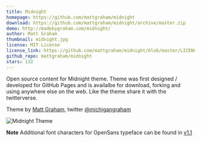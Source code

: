 ```yaml
---
title: Midnight
homepage: https://github.com/mattgraham/midnight
download: https://github.com/mattgraham/midnight/archive/master.zip
demo: http://madebygraham.com/midnight/
author: Matt Graham
thumbnail: midnight.jpg
license: MIT License
license_link: https://github.com/mattgraham/midnight/blob/master/LICENCE
github_repo: mattgraham/midnight
stars: 132
---
```


Open source content for Midnight theme. Theme was first designed /
developed for GitHub Pages and is availalbe for download, forking and
using anywhere else on the web. Like the theme share it with the
twitterverse.

Theme by [Matt Graham](http://madebygraham.com), twitter
[@michigangraham](http://twitter.com/#!/michigangraham)

![Midnight Theme](http://f.cl.ly/items/2G0Q031t2K3h0F2i3V1E/Screen%20Shot%202012-12-25%20at%208.38.55%20AM.png)

**Note** Additional font characters for OpenSans typeface can be found
in [v1.1](https://github.com/mattgraham/midnight/archive/v1.1.zip)
